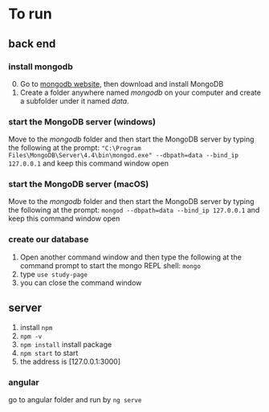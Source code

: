 # To run
## back end
### install mongodb
0. Go to [mongodb website](http://www.mongodb.org), then download and install MongoDB
1. Create a folder anywhere named *mongodb* on your computer and create a subfolder under it named *data*.
### start the MongoDB server (windows)
Move to the *mongodb* folder and then start the MongoDB server by typing the following at the prompt:
`"C:\Program Files\MongoDB\Server\4.4\bin\mongod.exe" --dbpath=data --bind_ip 127.0.0.1`
and keep this command window open
### start the MongoDB server (macOS)
Move to the *mongodb* folder and then start the MongoDB server by typing the following at the prompt:
`mongod --dbpath=data --bind_ip 127.0.0.1`
and keep this command window open
### create our database
1. Open another command window and then type the following at the command prompt to start the mongo REPL shell: `mongo`
2. type `use study-page`
3. you can close the command window
## server
1. install `npm`
2. `npm -v`
3. `npm install` install package
4. `npm start` to start
5. the address is [127.0.0.1:3000]
### angular
go to angular folder and run by `ng serve`
